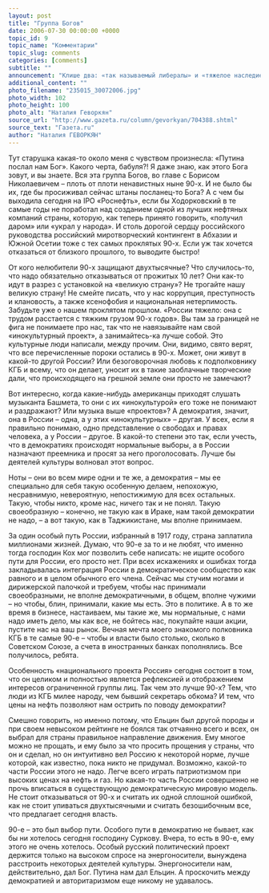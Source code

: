 ```yaml
---
layout: post
title: "Группа Богов"
date: 2006-07-30 00:00:00 +0000
topic_id: 9
topic_name: "Комментарии"
topic_slug: comments
categories: [comments]
subtitle: ""
announcement: "Клише два: «так называемый либералы» и «тяжелое наследие 90-х». Они, конечно же, взаимосвязаны. Это то «наследие», от которого стало очень модно отмахиваться. Это те года, о которых теперь учат говорить с отвращением и позволительной ненавистью. Это делают политики, которых привели к власти ровно на волне преемственности тех недалеких 90-х. Это делают политологи, сделавшие себе имя и деньги на бесчисленных и разнообразных кампаниях того периода. Это делают журналисты, ставшие знаменитыми в те «поганые» годы. Это делают даже деятели культуры, получившие в мерзкие 90-е возможность выступать там, где хотят, зарабатывать столько, сколько могут, и распоряжаться этими средствами так, как считают нужным они, а не госчиновники."
additional_content: ""
photo_filename: "235015_30072006.jpg"
photo_width: 102
photo_height: 100
photo_alt: "Наталия Геворкян"
source_url: "http://www.gazeta.ru/column/gevorkyan/704388.shtml"
source_text: "Газета.ru"
author: "Наталия ГЕВОРКЯН"
---
```

Тут старушка какая-то около меня с чувством произнесла: «Путина послал нам Бог». Какого черта, бабуля?! Я даже знаю, как этого Бога зовут, и вы знаете. Вся эта группа Богов, во главе с Борисом Николаевичем – плоть от плоти ненавистных ныне 90-х. И не было бы их, где бы просиживал сейчас штаны посланец-то Бога? А с чем бы выходила сегодня на IPO «Роснефть», если бы Ходорковский в те самые годы не поработал над созданием одной из лучших нефтяных компаний страны, которую, как теперь принято говорить, «получил даром» или «украл у народа». И столь дорогой сердцу российского руководства российский миротворческий контингент в Абхазии и Южной Осетии тоже с тех самых проклятых 90-х. Если уж так хочется отказаться от близкого прошлого, то выводите быстро!

От кого нелюбители 90-х защищают двухтысячные? Что случилось-то, что надо обязательно отказываться от прожитых 10 лет? Они как-то идут в разрез с установкой на «великую страну»? Не трогайте нашу великую страну! Не смейте писать, что у нас коррупция, преступность и клановость, а также ксенофобия и национальная нетерпимость. Забудьте уже о нашем проклятом прошлом. «России тяжело: она с трудом расстается с тяжким грузом 90-х годов». Вы там за границей не фига не понимаете про нас, так что не навязывайте нам свой «инокультурный проект», а занимайтесь-ка лучше собой. Это культурные люди написали, между прочим. Они, видимо, свято верят, что все перечисленные пороки остались в 90-х. Может, они живут в какой-то другой России? Или безоговорочная любовь к подполковнику КГБ и всему, что он делает, уносит их в такие заоблачные творческие дали, что происходящего на грешной земле они просто не замечают?

Вот интересно, когда какие-нибудь американцы приходят слушать музыканта Башмета, то они с их «инокультурой» его тоже не понимают и раздражают? Или музыка выше «проектов»? А демократия, значит, она в России – одна, а у этих «инокультурных» – другая. У всех, если я правильно понимаю, одно представление о свободах и правах человека, а у России – другое. В какой-то степени это так, если учесть, что в демократиях происходят нормальные выборы, а в России назначают преемника и просят за него проголосовать. Лучше бы деятелей культуры волновал этот вопрос.

Ноты – они во всем мире одни и те же, а демократия – мы ее специально для себя такую особенную делаем, непохожую, несравнимую, невероятную, непостижимую для всех остальных. Такую, чтобы никто, кроме нас, ничего так и не понял. Такую своеобразную – конечно, не такую как в Ираке, нам такой демократии не надо, – а вот такую, как в Таджикистане, мы вполне принимаем.

За один особый путь России, избранный в 1917 году, страна заплатила миллионами жизней. Думаю, что 90-е за то и не любят, что именно тогда господин Кох мог позволить себе написать: не ищите особого пути для России, его просто нет. При всех искажениях и ошибках тогда закладывалась интеграция России в демократическое сообщество как равного и в целом обычного его члена. Сейчас мы стучим ногами и дирижерской палочкой и требуем, чтобы нас принимали своеобразными, не вполне демократичными, в общем, вполне чужими – но чтобы, блин, принимали, какие мы есть. Это в политике. А в то же время в бизнесе, настаиваем, мы такие же, мы нормальные, с нами надо иметь дело, мы как все, не бойтесь нас, покупайте наши акции, пустите нас на ваш рынок. Вечная мечта моего знакомого полковника КГБ в те самые 90-е – чтобы и власти было столько, сколько в Советском Союзе, а счета в иностранных банках пополнялись. Все получилось, ребята.

Особенность «национального проекта Россия» сегодня состоит в том, что он целиком и полностью является рефлексией и отображением интересов ограниченной группы лиц. Так чем это лучше 90-х? Тем, что люди из КГБ милее народу, чем бывший секретарь обкома? И тем, что цены на нефть позволяют нам острить по поводу демократии?

Смешно говорить, но именно потому, что Ельцин был другой породы и при своем невысоком рейтинге не боялся так отчаянно всего и всех, он выбрал для страны правильное направление движения. Ему многое можно не прощать, и ему было за что просить прощения у страны, что он и сделал, но он интуитивно вел Россию к некоторой норме, лучше которой, как известно, пока никто не придумал. Возможно, какой-то части России этого не надо. Легче всего играть патриотизмом при высоких ценах на нефть и газ. Но какая-то часть России совершенно не прочь вписаться в существующую демократическую мировую модель. Не стоит отказываться от 90-х и считать их одной сплошной ошибкой, как не стоит упиваться двухтысячными и считать безошибочным все, что предлагает сегодня власть.

90-е – это был выбор пути. Особого пути в демократию не бывает, как бы ни хотелось сегодня господину Суркову. Вчера, то есть в 90-е, ему этого не очень хотелось. Особый русский политический проект держится только на высоком спросе на энергоносители, вынуждена расстроить некоторых деятелей культуры. Энергоносители нам, действительно, дал Бог. Путина нам дал Ельцин. А проскочить между демократией и авторитаризмом еще никому не удавалось.
